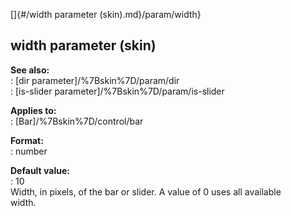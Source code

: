 []{#/width parameter (skin).md}/param/width}    
## width parameter (skin)    
**See also:**    
:   [dir parameter]/%7Bskin%7D/param/dir    
:   [is-slider parameter]/%7Bskin%7D/param/is-slider    
<!-- -->    
**Applies to:**    
:   [Bar]/%7Bskin%7D/control/bar    
<!-- -->    
**Format:**    
:   number    
<!-- -->    
**Default value:**    
:   10    
Width, in pixels, of the bar or slider. A value of 0 uses all available    
width.  